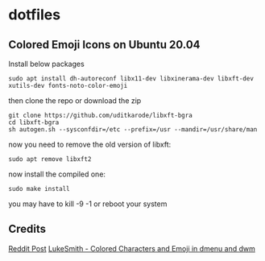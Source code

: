# dotfiles

## Colored Emoji Icons on Ubuntu 20.04
Install below packages
```
sudo apt install dh-autoreconf libx11-dev libxinerama-dev libxft-dev xutils-dev fonts-noto-color-emoji
```
then clone the repo or download the zip
```
git clone https://github.com/uditkarode/libxft-bgra
cd libxft-bgra
sh autogen.sh --sysconfdir=/etc --prefix=/usr --mandir=/usr/share/man
```
now you need to remove the old version of libxft:
```
sudo apt remove libxft2
```
now install the compiled one:
```
sudo make install
```
you may have to kill -9 -1 or reboot your system

## Credits
[Reddit Post](https://www.reddit.com/r/suckless/comments/l3a2yg/ubuntudebian_icons_in_dwm_status_bar_and_dmenu/)
[LukeSmith - Colored Characters and Emoji in dmenu and dwm](https://www.youtube.com/watch?v=0QkByBugq_4)
